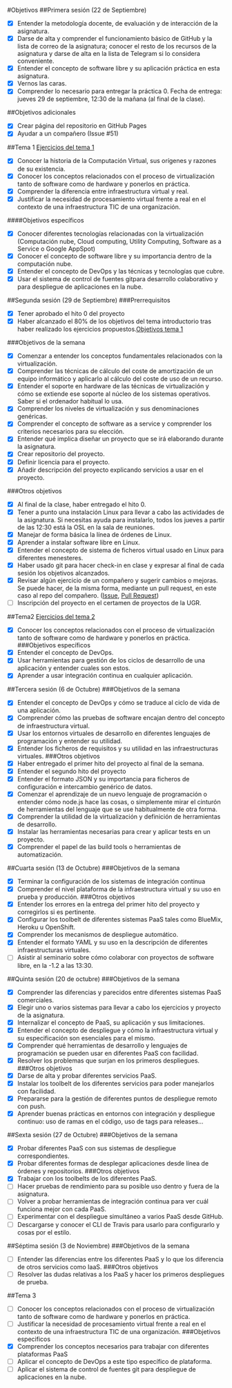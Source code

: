 #Objetivos
##Primera sesión (22 de Septiembre)
- [x] Entender la metodología docente, de evaluación y de interacción de la asignatura.
- [x] Darse de alta y comprender el funcionamiento básico de GitHub y la lista de correo de la asignatura; conocer el resto de los recursos de la asignatura y darse de alta en la lista de Telegram si lo considera conveniente.
- [x] Entender el concepto de software libre y su aplicación práctica en esta asignatura.
- [x] Vernos las caras.
- [x] Comprender lo necesario para entregar la práctica 0. Fecha de entrega: jueves 29 de septiembre, 12:30 de la mañana (al final de la clase).

##Objetivos adicionales
- [x] Crear página del repositorio en GitHub Pages
- [x] Ayudar a un compañero (Issue #51)

##Tema 1
[Ejercicios del tema 1](https://github.com/adalsa91/EjercicioIV/blob/master/Tema1.md)
- [x] Conocer la historia de la Computación Virtual, sus orígenes y razones de su existencia.
- [x] Conocer los conceptos relacionados con el proceso de virtualización tanto de software como de hardware y ponerlos en práctica.
- [x] Comprender la diferencia entre infraestructura virtual y real.
- [x] Justificar la necesidad de procesamiento virtual frente a real en el contexto de una infraestructura TIC de una organización.

####Objetivos específicos
- [x] Conocer diferentes tecnologías relacionadas con la virtualización (Computación nube, Cloud computing, Utility Computing, Software as a Service o Google AppSpot)
- [x] Conocer el concepto de software libre y su importancia dentro de la computación nube.
- [x] Entender el concepto de DevOps y las técnicas y tecnologías que cubre.
- [x] Usar el sistema de control de fuentes gitpara desarrollo colaborativo y para despliegue de aplicaciones en la nube.

##Segunda sesión (29 de Septiembre)
###Prerrequisitos
- [x] Tener aprobado el hito 0 del proyecto
- [x] Haber alcanzado el 80% de los objetivos del tema introductorio tras haber realizado los ejercicios propuestos.[Objetivos tema 1](https://github.com/JJ/IV16-17/blob/master/objetivos/AdrianAlvarezSaez.md#tema-1)

###Objetivos de la semana
- [x] Comenzar a entender los conceptos fundamentales relacionados con la virtualización.
- [x] Comprender las técnicas de cálculo del coste de amortización de un equipo informático y aplicarlo al cálculo del coste de uso de un recurso.
- [x] Entender el soporte en hardware de las técnicas de virtualización y cómo se extiende ese soporte al núcleo de los sistemas operativos. Saber si el ordenador habitual lo usa.
- [x] Comprender los niveles de virtualización y sus denominaciones genéricas.
- [x] Comprender el concepto de software as a service y comprender los criterios necesarios para su elección.
- [x] Entender qué implica diseñar un proyecto que se irá elaborando durante la asignatura.
- [x] Crear repositorio del proyecto.
- [x] Definir licencia para el proyecto.
- [x] Añadir descripción del proyecto explicando servicios a usar en el proyecto.

###Otros objetivos
- [x] Al final de la clase, haber entregado el hito 0.
- [x] Tener a punto una instalación Linux para llevar a cabo las actividades de la asignatura. Si necesitas ayuda para instalarlo, todos los jueves a partir de las 12:30 está la OSL en la sala de reuniones.
- [x] Manejar de forma básica la línea de órdenes de Linux.
- [x] Aprender a instalar software libre en Linux.
- [x] Entender el concepto de sistema de ficheros virtual usado en Linux para diferentes menesteres.
- [x] Haber usado git para hacer check-in en clase y expresar al final de cada sesión los objetivos alcanzados.
- [x] Revisar algún ejercicio de un compañero y sugerir cambios o mejoras. Se puede hacer, de la misma forma, mediante un pull request, en este caso al repo del compañero. ([Issue](https://github.com/elsudano/Universidad/issues/1), [Pull Request](https://github.com/elsudano/Universidad/pull/2))
- [ ] Inscripción del proyecto en el certamen de proyectos de la UGR.

##Tema2
[Ejercicios del tema 2](https://github.com/adalsa91/EjercicioIV/blob/master/Tema2.md)
- [x]  Conocer los conceptos relacionados con el proceso de virtualización tanto de software como de hardware y ponerlos en práctica.
###Objetivos específicos
- [x] Entender el concepto de DevOps.
- [x] Usar herramientas para gestión de los ciclos de desarrollo de una aplicación y entender cuales son estos.
- [x] Aprender a usar integración continua en cualquier aplicación.

##Tercera sesión (6 de Octubre)
###Objetivos de la semana
- [x] Entender el concepto de DevOps y cómo se traduce al ciclo de vida de una aplicación.
- [x] Comprender cómo las pruebas de software encajan dentro del concepto de infraestructura virtual.
- [x] Usar los entornos virtuales de desarrollo en diferentes lenguajes de programación y entender su utilidad.
- [x] Entender los ficheros de requisitos y su utilidad en las infraestructuras virtuales.
###Otros objetivos
- [x] Haber entregado el primer hito del proyecto al final de la semana.
- [x] Entender el segundo hito del proyecto
- [x] Entender el formato JSON y su importancia para ficheros de configuración e intercambio genérico de datos.
- [x] Comenzar el aprendizaje de un nuevo lenguaje de programación o entender cómo node.js hace las cosas, o simplemente mirar el cinturón de herramientas del lenguaje que se use habitualmente de otra forma.
- [x] Comprender la utilidad de la virtualización y definición de herramientas de desarrollo.
- [x] Instalar las herramientas necesarias para crear y aplicar tests en un proyecto.
- [x] Comprender el papel de las build tools o herramientas de automatización.

##Cuarta sesión (13 de Octubre)
###Objetivos de la semana
- [x] Terminar la configuración de los sistemas de integración continua
- [x] Comprender el nivel plataforma de la infraestructura virtual y su uso en prueba y producción.
###Otros objetivos
- [x] Entender los errores en la entrega del primer hito del proyecto y corregirlos si es pertinente.
- [x] Configurar los toolbelt de diferentes sistemas PaaS tales como BlueMix, Heroku u OpenShift.
- [x] Comprender los mecanismos de despliegue automático.
- [x] Entender el formato YAML y su uso en la descripción de diferentes infraestructuras virtuales.
- [ ] Asistir al seminario sobre cómo colaborar con proyectos de software libre, en la -1.2 a las 13:30.

##Quinta sesión (20 de octubre)
###Objetivos de la semana
- [x] Comprender las diferencias y parecidos entre diferentes sistemas PaaS comerciales.
- [x] Elegir uno o varios sistemas para llevar a cabo los ejercicios y proyecto de la asignatura.
- [x] Internalizar el concepto de PaaS, su aplicación y sus limitaciones.
- [x] Entender el concepto de despliegue y cómo la infraestructura virtual y su especificación son esenciales para el mismo.
- [x] Comprender qué herramientas de desarrollo y lenguajes de programación se pueden usar en diferentes PaaS con facilidad.
- [x] Resolver los problemas que surjan en los primeros despliegues.
###Otros objetivos
- [x] Darse de alta y probar diferentes servicios PaaS.
- [x] Instalar los toolbelt de los diferentes servicios para poder manejarlos con facilidad.
- [x] Prepararse para la gestión de diferentes puntos de despliegue remoto con push.
- [x] Aprender buenas prácticas en entornos con integración y despliegue continuo: uso de ramas en el código, uso de tags para releases...

##Sexta sesión (27 de Octubre)
###Objetivos de la semana
- [x] Probar diferentes PaaS con sus sistemas de despliegue correspondientes.
- [x] Probar diferentes formas de desplegar aplicaciones desde línea de órdenes y repositorios.
###Otros objetivos
- [x] Trabajar con los toolbelts de los diferentes PaaS.
- [ ] Hacer pruebas de rendimiento para su posible uso dentro y fuera de la asignatura.
- [ ] Volver a probar herramientas de integración continua para ver cuál funciona mejor con cada PaaS.
- [ ] Experimentar con el despliegue simultáneo a varios PaaS desde GitHub.
- [ ] Descargarse y conocer el CLI de Travis para usarlo para configurarlo y cosas por el estilo.

##Séptima sesión (3 de Noviembre)
###Objetivos de la semana
- [ ] Entender las diferencias entre los diferentes PaaS y lo que los diferencia de otros servicios como IaaS.
###Otros objetivos
- [ ] Resolver las dudas relativas a los PaaS y hacer los primeros despliegues de prueba.

##Tema 3
- [ ] Conocer los conceptos relacionados con el proceso de virtualización tanto de software como de hardware y ponerlos en práctica.
- [ ] Justificar la necesidad de procesamiento virtual frente a real en el contexto de una infraestructura TIC de una organización.
###Objetivos especificos
- [x] Comprender los conceptos necesarios para trabajar con diferentes plataformas PaaS
- [ ] Aplicar el concepto de DevOps a este tipo específico de plataforma.
- [ ] Aplicar el sistema de control de fuentes git para despliegue de aplicaciones en la nube.
